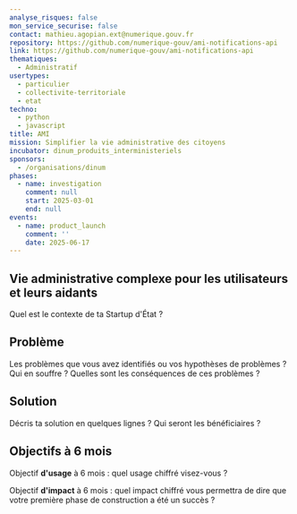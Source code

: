```yaml
---
analyse_risques: false
mon_service_securise: false
contact: mathieu.agopian.ext@numerique.gouv.fr
repository: https://github.com/numerique-gouv/ami-notifications-api
link: https://github.com/numerique-gouv/ami-notifications-api
thematiques:
  - Administratif
usertypes:
  - particulier
  - collectivite-territoriale
  - etat
techno:
  - python
  - javascript
title: AMI
mission: Simplifier la vie administrative des citoyens
incubator: dinum_produits_interministeriels
sponsors:
  - /organisations/dinum
phases:
  - name: investigation
    comment: null
    start: 2025-03-01
    end: null
events:
  - name: product_launch
    comment: ''
    date: 2025-06-17
---
```

## Vie administrative complexe pour les utilisateurs et leurs aidants

Quel est le contexte de ta Startup d'État ?

## Problème

Les problèmes que vous avez identifiés ou vos hypothèses de problèmes ? Qui en souffre ? Quelles sont les conséquences de ces problèmes ?

## Solution

Décris ta solution en quelques lignes ? Qui seront les bénéficiaires ?

## Objectifs à 6 mois

Objectif **d'usage** à 6 mois : quel usage chiffré visez-vous ?

Objectif **d'impact** à 6 mois : quel impact chiffré vous permettra de dire que votre première phase de construction a été un succès ?

